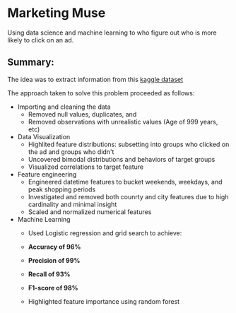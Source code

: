 # Marketing Muse

Using data science and machine learning to who figure out who is more likely to click on an ad.

## Summary:

The idea was to extract information from this [kaggle dataset](https://www.kaggle.com/fayomi/advertising)

The approach taken to solve this problem proceeded as follows:

- Importing and cleaning the data
    - Removed null values, duplicates, and 
    - Removed observations with unrealistic values (Age of 999 years, etc)
- Data Visualization
    - Highlited feature distributions: subsetting into groups who clicked on the ad and groups who didn't
    - Uncovered bimodal distributions and behaviors of target groups
    - Visualized correlations to target feature
- Feature engineering
    - Engineered datetime features to bucket weekends, weekdays, and peak shopping periods
    - Investigated and removed both counrty and city features due to high cardinality and minimal insight
    - Scaled and normalized numerical features
- Machine Learning
    - Used Logistic regression and grid search to achieve:
    - **Accuracy of 96%**
    - **Precision of 99%**
    - **Recall of 93%**
    - **F1-score of 98%**
    
    - Highlighted feature importance using random forest



